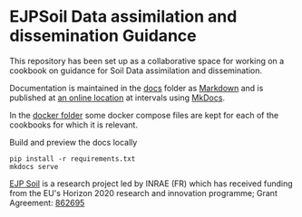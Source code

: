 # EJPSoil Data assimilation and dissemination Guidance

This repository has been set up as a collaborative space for working on a cookbook on guidance for Soil Data assimilation and dissemination.

Documentation is maintained in the [docs](docs) folder as [Markdown](https://en.wikipedia.org/wiki/Markdown) and is published at [an online location](https://ejpsoil.github.io/soildata-assimilation-guidance) at intervals using [MkDocs](https://www.mkdocs.org).

In the [docker folder](docker) some docker compose files are kept for each of the cookbooks for which it is relevant. 

Build and preview the docs locally

```
pip install -r requirements.txt
mkdocs serve
```

[EJP Soil](https://ejpsoil.eu) is a research project led by INRAE (FR) which has received funding from the EU's Horizon 2020 research and innovation programme; Grant Agreement: [862695](https://cordis.europa.eu/project/id/862695)
